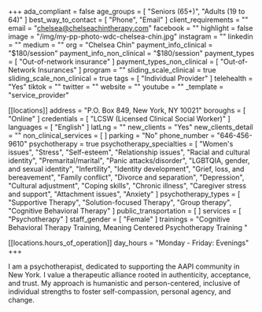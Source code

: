 +++
ada_compliant = false
age_groups = [ "Seniors (65+)", "Adults (19 to 64)" ]
best_way_to_contact = [ "Phone", "Email" ]
client_requirements = ""
email = "chelsea@chelseachintherapy.com"
facebook = ""
highlight = false
image = "/img/my-pp-photo-wdc-chelsea-chin.jpg"
instagram = ""
linkedin = ""
medium = ""
org = "Chelsea Chin"
payment_info_clinical = "$180/session"
payment_info_non_clinical = "$180/session"
payment_types = [ "Out-of-network insurance" ]
payment_types_non_clinical = [ "Out-of-Network Insurances" ]
program = ""
sliding_scale_clinical = true
sliding_scale_non_clinical = true
tags = [ "Individual Provider" ]
telehealth = "Yes"
tiktok = ""
twitter = ""
website = ""
youtube = ""
_template = "service_provider"

[[locations]]
address = "P.O. Box 849, New York, NY 10021"
boroughs = [ "Online" ]
credentials = [ "LCSW (Licensed Clinical Social Worker)" ]
languages = [ "English" ]
latLng = ""
new_clients = "Yes"
new_clients_detail = ""
non_clinical_services = [ ]
parking = "No"
phone_number = "646-456-9610"
psychotherapy = true
psychotherapy_specialties = [
  "Women's issues",
  "Stress",
  "Self-esteem",
  "Relationship issues",
  "Racial and cultural identity",
  "Premarital/marital",
  "Panic attacks/disorder",
  "LGBTQIA, gender, and sexual identity",
  "Infertility",
  "Identity development",
  "Grief, loss, and bereavement",
  "Family conflict",
  "Divorce and separation",
  "Depression",
  "Cultural adjustment",
  "Coping skills",
  "Chronic illness",
  "Caregiver stress and support",
  "Attachment issues",
  "Anxiety"
]
psychotherapy_types = [
  "Supportive Therapy",
  "Solution-focused Therapy",
  "Group therapy",
  "Cognitive Behavioral Therapy"
]
public_transportation = [ ]
services = [ "Psychotherapy" ]
staff_gender = [ "Female" ]
trainings = "Cognitive Behavioral Therapy Training, Meaning Centered Psychotherapy Training "

  [[locations.hours_of_operation]]
  day_hours = "Monday - Friday: Evenings"
+++

I am a psychotherapist, dedicated to supporting the AAPI community in New York. I value a therapeutic alliance rooted in authenticity, acceptance, and trust. My approach is humanistic and person-centered, inclusive of individual strengths to foster self-compassion, personal agency, and change.
